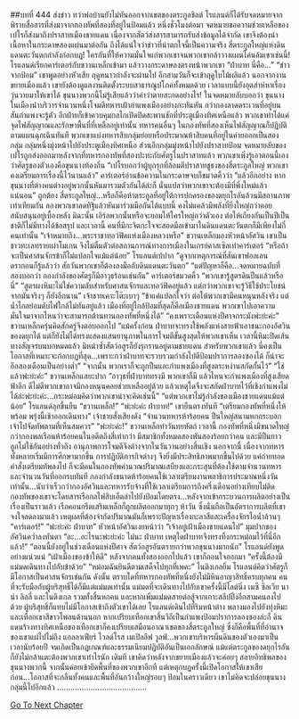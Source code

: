 ##บทที่ 444 ส่งข่าว
ทว่าพ่อบ้านยังไม่ทันออกจากเขตของตระกูลชิลต์ โรแลนด์ก็ได้รับจดหมายจากพิราบสื่อสารที่ส่งมาจากกองทัพที่สองที่อยู่ในป้อมแล้ว
หนึ่งชั่วโมงต่อมา จดหมายขอความช่วยเหลือของเปโรก็ส่งมาถึงปราสาทเมืองชายแดน
เนื่องจากสัตว์ส่งสารสามารถรับส่งข้อมูลได้จำกัด เขาจึงต้องนำเนื้อหาในกระดาษสองแผ่นมาต่อกัน ถึงได้แน่ใจว่าข่าวที่น่าตกใจนี้เป็นความจริง
สี่ตระกูลใหญ่แห่งดินแดนตะวันตกกำลังก่อกบฏ!
ใครกันที่ให้ความมั่นใจแก่พวกเขาจนพวกเขากล้าวางแผนโค่นล้มเขาเช่นนี้!
โรแลนด์เรียกคาร์เตอร์กับขวานเหล็กเข้ามา แล้ววางกระดาษลงตรงหน้าพวกเขา
“ฝ่าบาท นี่คือ...”
“ข่าวจากป้อม” เขาพูดอย่างหัวเสีย ฤดูหนาวกำลังจะผ่านไป อีกสามวันก็จะเข้าฤดูใบไม้ผลิแล้ว นอกจากงานขยายเมืองแล้ว เขายังต้องดูแลงานติดตั้งระบบสาธารณูปโภคทั้งหมดด้วย เวลาแบบนี้ยังอุตส่าห์หาเรื่องวุ่นวายมาให้เขาได้ ขุนนางพวกนี้ไม่รู้เสียแล้วว่าคำว่าตายสะกดอย่างไร!
ในจดหมายลับบอกว่า ขุนนางในเมืองนำบริวารจำนวนหนึ่งโจมตีทหารเฝ้ากำแพงเมืองอย่างกะทันหัน กว่ากองลาดตระเวนที่อยู่บนสันกำแพงจะรู้ตัว อีกฝ่ายก็เข้าควบคุมกลไกเปิดปิดสะพานชักที่ประตูเมืองทิศเหนือแล้ว พวกเขาทำได้แค่จุดไฟสัญญาณและรักษาพื้นที่ที่เหลืออยู่เท่านั้น
ทหารคนอื่นๆ ในกองทัพที่สองเห็นไฟสัญญาณก็ปฏิบัติตามแผนฉุกเฉินทันที พวกเขาแบ่งทหารสิบกลุ่มย่อยหรือประมาณห้าสิบคนที่อยู่ในค่ายออกเป็นสองกลุ่ม กลุ่มหนึ่งมุ่งหน้าไปยังประตูเมืองทิศเหนือ ส่วนอีกกลุ่มมุ่งหน้าไปยังปราสาทป้อม จดหมายลับของเปโรถูกส่งออกมาหลังจากที่ทหารกองทัพที่สองปะทะกับศัตรูในปราสาทแล้ว พวกเขาเพิ่งรู้เอาตอนนี้เองว่าศัตรูของตัวเองคือขุนนางท้องถิ่น
“เปโรบอกว่าผู้บุกรุกที่ล้อมตีปราสาทชูธงของสี่ตระกูลใหญ่ พวกเขาคงเตรียมการเรื่องนี้ไว้นานแล้ว” คาร์เตอร์อ่านข้อความในกระดาษจบก็ขมวดคิ้วว่า “แล้วอีกอย่าง หากขุนนางที่ต่างคนต่างอยู่พวกนั้นหันมารวมตัวกันได้ล่ะก็ นั่นแปลว่าพวกเขาจะต้องมีที่พึ่งใหม่แล้วแน่นอน”
ถูกต้อง สี่ตระกูลใหญ่...หรือก็คือห้าตระกูลที่อยู่ใต้การปกครองของดยุกไรอันล้วนมีสถานภาพเท่าเทียมกัน ลองพวกเขาลดทิฐิแล้วหันมาร่วมมือกันได้แบบนี้ คงไม่แคล้วมีพลังที่ยิ่งใหญ่กว่าคอยสนับสนุนอยู่เบื้องหลัง มิฉะนั้น เอิร์ลพวกนั้นหรือจะยอมให้ใครใหญ่กว่าตัวเอง ต่อให้เถียงกันเป็นปีเป็นชาติก็ไม่มีทางได้ข้อสรุป
และเวลานี้ คนที่มีกะจิตกะใจจะสอดมือเข้ามาในดินแดนตะวันตกก็มีเพียงไม่กี่คนเท่านั้น
“เจ้าหมายถึง...พระราชาทอว์ฟิคแห่งเมืองหลวงหรือ” ขวานเหล็กมองหัวหน้าอัศวิน เขาเป็นชาวทะเลทรายเผ่าโมเกน จึงไม่ตื่นตัวต่อสถานการณ์ทางการเมืองในเกรย์คาสเซิลเท่าคาร์เตอร์
“หรือถ้าจะเป็นศาสนจักรข้าก็ไม่แปลกใจแม้แต่น้อย” โรแลนด์เบ้ปาก “ดูจากเหตุการณ์ที่สันเขาฟอลเลนดรากอนก็รู้แล้วว่า สักวันพวกเขาก็ต้องลงมือกับดินแดนตะวันตก”
“แต่ปัญหาก็คือ...จดหมายฉบับที่สองบอกว่า กองกำลังของศัตรูก็มีอาวุธร้อนเช่นกัน” คาร์เตอร์ขมวดคิ้ว “พวกเขารู้สูตรดินปืนแล้วหรือนี่”
“สูตรผงหิมะไม่ใช่ความลับสำหรับศาสนจักรและทอว์ฟิคอยู่แล้ว แต่กว่าพวกเขาจะรู้วิธีใช้ประโยชน์จากมันจริงๆ ก็ยังอีกนาน” เจ้าชายเคาะโต๊ะเบาๆ “ข้าแค่แปลกใจว่า ต่อให้พวกเขามีคนหนุนหลังจริง แต่น้ำไกลย่อมดับไฟใกล้ไม่ทันอยู่แล้ว เมืองที่อยู่ใกล้ป้อมที่สุดก็คือเมืองชายแดน พวกเขาไปเอาความมั่นใจมาจากไหนว่าจะสามารถต้านทานกองทัพที่หนึ่งได้”
“คงเพราะเดือนแห่งปีศาจกระมังพ่ะย่ะค่ะ” ขวานเหล็กครุ่นคิดสักครู่จึงตอบออกไป “แม้ครั้งก่อน ฝ่าบาทจะทรงใช้พลังแห่งสายฟ้าเอาชนะกองอัศวินของดยุกได้ แต่ก็ยังไม่ได้ทรงแสดงแสนยานุภาพในการโจมตีขั้นสูงสุดให้พวกเขาเห็น เวลานี้หิมะปิดเส้นทางสัญจรบนบกหมดแล้ว มิหนำซ้ำสัตว์อสูรก็ยังรุกรานอยู่ตามชายแดน สำหรับพวกเขาแล้ว นี่คงเป็นโอกาสที่เหมาะจะก่อกบฏที่สุด...เพราะกว่าฝ่าบาทจะรวบรวมกำลังไปตีป้อมปราการลองซองได้ ก็น่าจะอีกสองเดือนเป็นอย่างต่ำ”
“จากนั้น พวกเราก็จะถูกปืนและกำแพงเมืองที่สูงตระหง่านสกัดกั้นไว้”
“ใช่แล้วพ่ะย่ะค่ะ” ขวานเหล็กแสยะปาก “อาวุธที่ฝ่าบาททรงมี พวกเขาก็มี แล้วไหนจะกำแพงเมืองที่สูงเสียดฟ้าอีก ดีไม่ดีพวกเขาอาจมีกองหนุนคอยช่วยเหลืออยู่ด้วย แล้วเหตุใดจึงจะสกัดฝ่าบาทไว้ที่เชิงกำแพงไม่ได้ล่ะพ่ะย่ะค่ะ...กระหม่อมคิดว่าพวกเขาน่าจะคิดเช่นนี้”
“แต่พวกเขาไม่รู้กำลังของเมืองชายแดนแม้แต่น้อย” โรแลนด์ลุกขึ้นยืน “ขวานเหล็ก!”
“พ่ะย่ะค่ะ ฝ่าบาท!” เขายืนตรงทันที
“เตรียมกองทัพที่หนึ่งให้พร้อม พรุ่งนี้เช้าออกเดินทาง” เจ้าชายสั่งเสียงดัง “จำนวนทหารห้าร้อยคน ปืนใหญ่สนามหกกระบอก เจ้าไปจัดทัพตามที่เห็นสมควร”
“พ่ะย่ะค่ะ!” ขวานเหล็กทำวันทยหัตถ์
เวลานี้ กองทัพที่หนึ่งมีขนาดใหญ่กว่ากองพลเรือนห้าร้อยคนในอดีตถึงสี่เท่ากว่า มีสมาชิกทั้งหมดสองพันสองร้อยกว่าคน และมีปืนยาวลูกโม่ใช้กันอย่างทั่วถึง อานุภาพการโจมตีจึงต่างจากในวันวานอย่างสิ้นเชิง นอกจากนี้ เนื่องจากทหารทั้งหลายเริ่มมีการศึกษามากขึ้น การปฏิบัติภารกิจต่างๆ จึงยิ่งมีประสิทธิภาพมากขึ้นไปด้วย แค่ถ่ายทอดคำสั่งเตรียมทัพลงไป ก็จะมีคนในกองทัพคำนวณปริมาณเสบียงและกระสุนที่ต้องใช้ตามจำนวนทหารและจำนวนวันที่ออกรบทันที กองกำลังขนาดห้าร้อยคนใช้เวลาเตรียมงานพลาธิการประมาณหนึ่งวันเท่านั้น...นับว่าเร็วกว่ากองอัศวินและทหารรับจ้างที่ใช้เวลาเตรียมการถึงครึ่งเดือนอย่างเทียบไม่ติด
กองทัพของเขาจะโดยสารเรือกลไฟสิบเอ็ดลำไปยังป้อมโดยตรง...หลังจากเข้ากระบวนการผลิตอย่างเป็นเรื่องเป็นราวแล้ว เรือคอนกรีตเสริมเหล็กก็ถูกผลิตออกมาทุกๆ ห้าวัน ซึ่งนั่นถือเป็นอัตราการผลิตที่เขาจงใจลดลงมาแล้ว เหตุผลที่ต้องจำกัดปริมาณมันก็เพราะปัญหาเรื่องกะลาสีและเครื่องจักรไอน้ำล้วนๆ
“คาร์เตอร์!”
“พ่ะย่ะค่ะ ฝ่าบาท” หัวหน้าอัศวินเงยหน้าว่า
“เจ้าอยู่เฝ้าเมืองชายแดนไป”
มุมปากของอัศวินคว่ำลงทันตา “อะ...อะไรนะพ่ะย่ะค่ะ ไม่นะ ฝ่าบาท เหตุใดฝ่าบาทจึงทรงทิ้งกระหม่อมไว้ที่นี่อีกแล้ว!”
“ตอนนี้ยังอยู่ในช่วงเดือนแห่งปีศาจ สัตว์อสูรอันตรายกว่าพวกขุนนางมากนัก” โรแลนด์ยังพูดอย่างแน่วแน่ “เฝ้าเมืองของข้าให้ดี”
หลังจากคนทั้งสองออกไปแล้ว เขาก็ถอนใจออกมา “ครั้งนี้ต้องมีแม่มดเดินทางไปกับข้าด้วย”
“หม่อมฉันยินดีตามเสด็จไปทุกที่เพคะ” ไนติงเกลยิ้ม
โรแลนด์คิดว่าศัตรูก็มีโอกาสเป็นศาสนจักรเช่นกัน ดังนั้น ตราบใดที่ทหารกองทัพที่หนึ่งยังไม่มีหินอาญาสิทธิ์ครบทุกคน คนที่จะรับมือกับผู้บริสุทธิ์ได้ก็มีแต่แม่มดเท่านั้น แม่มดที่จะเดินทางไปกับเขาครั้งนี้มีไลต์นิ่ง เมซี ซิลเวีย นาน่า ลิลลี่ และไนติงเกล รวมทั้งสิ้นหกคน และหากเพิ่มแม่มดสายต่อสู้จากเกาะสลีปปิ้งอีกสามคนลงไปด้วย ผู้บริสุทธิ์ก็แทบไม่มีโอกาสเข้าถึงตัวเขาได้เลย
โรแลนด์เดินไปที่ริมหน้าต่าง พลางมองไปยังทุ่งหิมะและเทือกเขาสีขาวโพลนด้านนอก
หากเปรียบเทือกเขาสิ้นวิถีเป็นกำแพงป้อมปราการลองซองล่ะก็ ดินแดนร้างทางทิศเหนือของเทือกเขาก็คงเปรียบเสมือนอาณาเขตของสี่ตระกูลใหญ่ ซึ่งก็คือพื้นที่ที่อำนาจของเขาแผ่ไปไม่ถึง แอลลาเฟียร์ ไวลด์โรส เมเปิลลีฟ วูลฟ์...พวกเขาบริหารผืนดินของตัวเองมาเป็นเวลานับร้อยปี จนเกิดเป็นกฎเกณฑ์และธรรมเนียมปฏิบัติอันเป็นเอกลักษณ์ แม้แต่ตระกูลของดยุกไรอันก็ยังไม่กล้าแตะต้องพวกเขาเท่าไรนัก เดิมที เขาคิดว่าหลังจากขยายเมืองแล้วจะค่อยๆ สลายอิทธิพลของขุนนางพวกนี้ จากนั้นค่อยเข้ายึดพื้นที่ของพวกเขาอีกที แต่เหตุกบฏครั้งนี้เปิดโอกาสให้เขาเสียก่อน...โอกาสที่จะกลืนทั้งคนและพื้นที่อันกว้างใหญ่รอบๆ ป้อมในคราวเดียว
เขาไม่คิดจะปล่อยขุนนางกลุ่มนี้ไปอีกแล้ว
………………………………….




[Go To Next Chapter]( ./357.md)